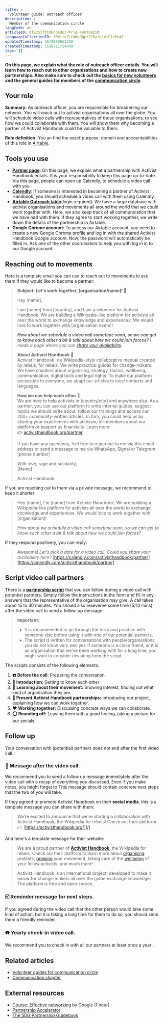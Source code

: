 ```yaml
---
title: >
  Volunteer guide: Outreach officer
description: >
  Member of the communication circle
langCode: en
articleID: 0fE2SSfPCHEnbsdE3-Prlg-K4mToRZiM
languageCollectionID: 30KtrkZLCdWg9Qpt72Ryfo2n1C1zPe4Z
updatedTimestamp: 1673692661258
createdTimestamp: 1636711724849
tags: []
---
```


**On this page, we explain what the role of outreach officer entails. You will learn how to reach out to other organisations and how to create new partnerships. Also make sure to check out the** [**basics for new volunteers**](/support/basics) **and the general guides for members of the** [**communication circle**](/support/communication)**.**

## Your role

**Summary:** As outreach officer, you are responsible for broadening our network. You will reach out to activist organisations all over the globe. You will schedule video calls with representatives of those organisations, to see how we could collaborate with them. You will show them why becoming a partner of Activist Handbook could be valuable to them.

**Role definition:** You an find the exact purpose, domain and accountabilities of this role in [Airtable](https://airtable.com/shr6GqOJ7587fNbEn/tbloV4g8loVisebVz/viwcTSIOwzDuE9XBn/recKFQ6GeTmQBA0YH).

## Tools you use

-   [**Partner page**](/partner): On this page, we explain what a partnership with Activist Handbook entails. It is your responsibility to keep this page up-to-date. Via this page, people can open up Calendly, to schedule a video call with you.
-   [**Calendly**](https://calendly.com/activisthandbook/partner): If someone is interested in becoming a partner of Activist Handbook, you should schedule a video call with them using Calendly.
-   [**Airtable Outreach table**](https://airtable.com/appfQcFVlaSnvuPjB/tblE0xKlbiHZ0MHTT/viwlysHs4hiuuUquJ?blocks=hide)(login required): We have a large database with activist organisations and movements all around the world that we could work together with. Here, we also keep track of all communication that we have had with them. If they agree to start working together, we write down the details of the partnership in Airtable.
-   **Google Chrome account:** To access our Airtable account, you need to create a new Google Chrome profile and log in with the shared Activist Handbook Google account. Now, the password will automatically be filled in. Ask one of the other coordinators to help you with log in in to our Google account.

## Reaching out to movements

Here is a template email you can use to reach out to movements to ask them if they would like to become a partner:

> **Subject: Let's work together, \[organisation/name\]! 📢**
> 
> Hey \[name\],
> 
> I am \[name\] from \[country\], and I am a volunteer for Activist Handbook. We are building a Wikipedia-like platform for activists all over the world to exchange knowledge and experiences. We would love to work together with \[organisation name\]!
> 
> _**How about we schedule a video call sometime soon, so we can get to know each other a bit & talk about how we could join forces?** I made a page where you can_ [_share your availability_](https://calendly.com/activisthandbook/partner)_._
> 
> **About Activist Handbook 📢**  
> Activist Handbook is a Wikipedia-style collaborative manual created by rebels, for rebels. We write practical guides for change-makers. We have chapters about organising, strategy, tactics, wellbeing, communication, digital tools and legal rights. To make our platform accessible to everyone, we adapt our articles to local contexts and languages.
> 
> **How we can help each other 🙌**  
> We are here to help activists in \[country/city\] and anywhere else. As a partner, you can use our platform to write internal guides, suggest topics we should write about, follow our trainings and access our 200+ community-written articles. In turn, you could help us by sharing your experiences with activism, tell members about our platform or support us financially. Learn more:  
> **👉** [activisthandbook.org/partner](/partner)
> 
> If you have any questions, feel free to reach out to me via this email address or send a message to me via WhatsApp, Signal or Telegram: \[phone number\]
> 
> With love, rage and solidarity,  
> \[Name\]  
>   
> Activist Handbook

If you are reaching out to them via a private message, we recommend to keep it shorter:

> Hey \[name\], I'm \[name\] from Activist Handbook. We are building a Wikipedia-like platform for activists all over the world to exchange knowledge and experiences. We would love to work together with \[organisation\]!  
>   
> _How about we schedule a video call sometime soon, so we can get to know each other a bit & talk about how we could join forces?_

If they respond positively, you can reply:

> Awesome! _Let's pick a date for a video call. Could you share your availability here?_ [https://calendly.com/activisthandbook/partner](https://calendly.com/activisthandbook/partner)

## Script video call partners

There is a [**partnership script**](https://forms.gle/CzJoF95HhpppNG5J8) that you can follow during a video call with potential partners. Simply follow the instructions in the form and fill in any answers that the representative of the organisation may give. A call takes about 15 to 30 minutes. You should also reseverve some time (5/10 mins) after the video call to send a follow-up message.

> **Important:**
> 
> -   It is recommended to go through the form and practice with someone else before using it with one of our potential partners.
> -   The script is written for conversations with people/organisations you do not know very well yet. If someone is a close friend, or it is an organisation that we've been working with for a long time, you might want to consider deviating from the script.

The scripts consists of the following elements:

1.  **☎️ Before the call:** Preparing the conversation.
2.  **👋 Introduction:** Getting to know each other
3.  🌊 **Learning about their movement:** Showing interest, finding out what kind of organisation they are.
4.  **🙌 Present Activist Handbook partnerships:** Introducing our project, explaining how we can work together.
5.  ❤️ **Working together:** Discussing concrete ways we can collaborate.
6.  **⭕️ Rounding off:** Leaving them with a good feeling, taking a picture for our socials.

## Follow up

Your conversation with (potential) partners does not end after the first video call.

### **💬 Message after the video call.**

We recommend you to send a follow up message immediately after the video call with a recap of everything you discussed. Even if you make notes, you might forget to This message should contain concrete next steps that the two of you will take.

If they agreed to promote Activist Handbook on their **social media**, this is a template message you can share with them:

> We're excited to announce that we're starting a collaboration with Activist Handbook, the Wikipedia for rebels! Check out their platform:  
> 👉 [https://activisthandbook.org/](/)

And here's a template message for their website:

> We are a proud partner of [**Activist Handbook**](/), the Wikipedia for rebels. Check out their platform to learn more about [organising](/organising) protests, [growing](/communication) your movement, taking care of the [wellbeing](/wellbeing) of your fellow activists, and much more!
> 
> Activist Handbook is an international project, developed to make it easier for change-makers all over the globe exchange knowledge. The platform is free and open source.

### **☑️ Reminder message for next steps.**

If you agreed during the video call that the other person would take some kind of action, but it is taking a long time for them to do so, you should send them a friendly reminder.

### **☎️ Yearly check-in video call.**

We recommend you to check in with all our partners at least once a year .

## Related articles

-   [Volunteer guides for communication circle](/support/communication)
-   [Communication chapter](/communication)

## External resources

-   [Course: Effective networking](https://learndigital.withgoogle.com/digitalgarage/course/effective-networking) by Google (1 hour)
-   [Partnership Accelerator](https://partnershipaccelerator.netlify.app/library/index.html)
-   [The SDG Partnership Guidebook](https://sdgs.un.org/sites/default/files/2020-10/SDG%20Partnership%20Guidebook%201.01%20web.pdf)